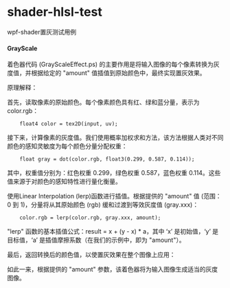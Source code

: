 # shader-hlsl-test

wpf-shader置灰测试用例

#### GrayScale
着色器代码 (GrayScaleEffect.ps) 的主要作用是将输入图像的每个像素转换为灰度值，并根据给定的 "amount" 值插值到原始颜色中，最终实现置灰效果。

原理解释：

首先，读取像素的原始颜色。每个像素颜色具有红、绿和蓝分量，表示为 color.rgb：
```
	float4 color = tex2D(input, uv);
```
接下来，计算像素的灰度值。我们使用概率加权求和方法，该方法根据人类对不同颜色的感知灵敏度为每个颜色分量分配权重：
```
	float gray = dot(color.rgb, float3(0.299, 0.587, 0.114));
```
其中，权重值分别为：红色权重 0.299，绿色权重 0.587，蓝色权重 0.114。这些值来源于对颜色的感知特性进行量化衡量。

使用Linear Interpolation (lerp)函数进行插值。根据提供的 "amount" 值 (范围：0 到 1)，分量将从其原始颜色 (rgb) 缓和过渡到等效灰度值 (gray.xxx)：
```
	color.rgb = lerp(color.rgb, gray.xxx, amount);
```

"lerp" 函数的基本插值公式：result = x + (y - x) * a，其中 ‘x’ 是初始值，‘y’ 是目标值，‘a’ 是插值摩擦系数（在我们的示例中，即为 "amount"）。

最后，返回转换后的颜色值，以使置灰效果在整个图像上应用：

如此一来，根据提供的 "amount" 参数，该着色器将为输入图像生成适当的灰度图像。
